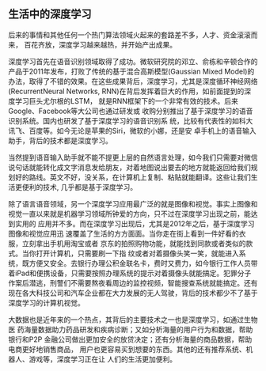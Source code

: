 

## 生活中的深度学习

后来的事情和其他任何一个热门算法领域火起来的套路差不多，人才、资金滚滚而来， 百花齐放，深度学习越来越热，并开始产出成果。

深度学习首先在语音识别领域取得了成功。微软研究院的邓立、俞栋和辛顿合作的产品于2011年发布，打败了传统的基于混合高斯模型(Gaussian Mixed Model)的办法，取得了不错的效果。在这些成果背后，深度学习，尤其是深度循环神经网络(RecurrentNeural Networks, RNN)在背后发挥着巨大的作用，如前面提到的深度学习巨头尤尔根的LSTM， 就是RNN框架下的一个非常有效的技术。后来Google、Facebook等大公司也通过研发或 收购分别推出了基于深度学习的语音识别系统。国内也研发了基于深度学习的语音识别系 统，比较有代表性的如科大讯飞、百度等。如今无论是苹果的Siri，微软的小娜，还是安 卓手机上的语音输入助手，背后的技术都是深度学习。

当然提到语音输入助手就不能不提更上层的自然语言处理，如今我们只需要对微信说句话就能转化成文字消息发给朋友，对着地图说出要去的地方就能返回给我们规划好的路线。英文不好，没关系，在计算机上复制、粘贴就能翻译。这些让我们生活更便利的技术, 几乎都是基于深度学习。

除了语言语音领域，另一个深度学习应用最广泛的就是图像和视觉。事实上图像和视觉一直以来就是机器学习领域所钟爱的方向，只不过在深度学习出现之前，能达到实用的 应用并不多。而在深度学习出现后，尤其是2012年之后，基于深度学习图像和视觉应用迅 速覆盖了生活的方方面面。当你走在街上看到一件好看的衣服，立刻拿出手机用淘宝或者 京东的拍照购物功能，就能找到同款或者类似的款式。当你打开计算机，只需要刷一下指 纹或者对着摄像头笑一笑，就能进入系统，既方便又安全。去银行办理公积金联名卡，费时又费力，如今银行工作人员带着iPad和便携设备，只需要按照办理系统的提示对着摄像头就能搞定。犯罪分子作案后潜逃，刑警们不需要熬夜看周边的监控视频，智能搜查系统就能搞定。还有现在各大科技公司和汽车企业都在大力发展的无人驾驶，背后的技术都少不了基于深度学习的计算机视觉。

大数据也是近年来的一个热点，其背后的主要技术之一也是深度学习，如通过生物医 药海量数据助力药品研发和疾病诊断；又如分析海量的用户行为和数据，帮助银行和P2P 金融公司做出更加安全的放贷决定；还有分析海量的商品数据，帮助电商更好地销售商品， 用户也更容易买到想要的东西。其他的还有推荐系统、机器人、游戏等，深度学习正在让 人们的生活更加便利。
